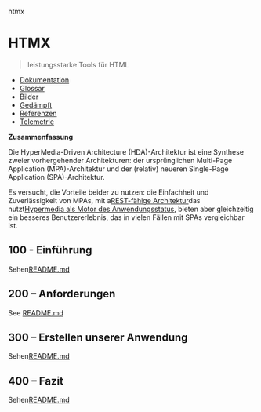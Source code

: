 htmx

# HTMX

> leistungsstarke Tools für HTML

-   [Dokumentation](./DOCUMENTATION.md)
-   [Glossar](./GLOSSARY.md)
-   [Bilder](./IMAGES.md)
-   [Gedämpft](./PODMAN.md)
-   [Referenzen](./REFERENCES.md)
-   [Telemetrie](./TELEMETRY.md)

**Zusammenfassung**

Die HyperMedia-Driven Architecture (HDA)-Architektur ist eine Synthese zweier vorhergehender Architekturen: der ursprünglichen Multi-Page Application (MPA)-Architektur und der (relativ) neueren Single-Page Application (SPA)-Architektur.

Es versucht, die Vorteile beider zu nutzen: die Einfachheit und Zuverlässigkeit von MPAs, mit a[REST-fähige Architektur](https://developer.mozilla.org/en-US/docs/Glossary/REST)das nutzt[Hypermedia als Motor des Anwendungsstatus](https://htmx.org/essays/hateoas/), bieten aber gleichzeitig ein besseres Benutzererlebnis, das in vielen Fällen mit SPAs vergleichbar ist.

## 100 - Einführung

Sehen[README.md](./100/README.md)

## 200 – Anforderungen

See [README.md](./200/README.md)

## 300 – Erstellen unserer Anwendung

Sehen[README.md](./300/README.md)

## 400 – Fazit

Sehen[README.md](./400/README.md)
